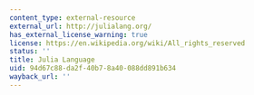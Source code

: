 ```yaml
---
content_type: external-resource
external_url: http://julialang.org/
has_external_license_warning: true
license: https://en.wikipedia.org/wiki/All_rights_reserved
status: ''
title: Julia Language
uid: 94d67c88-da2f-40b7-8a40-088dd891b634
wayback_url: ''
---
```

